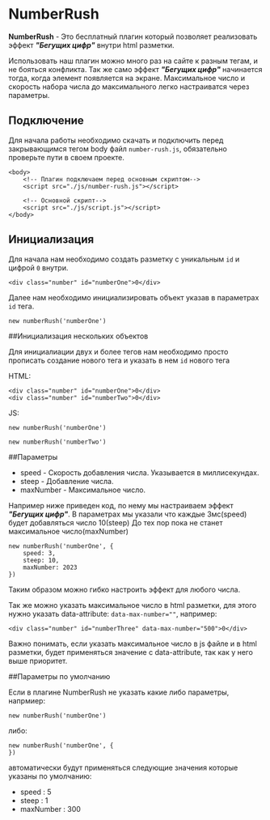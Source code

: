 # NumberRush 

**NumberRush** - Это бесплатный плагин который позволяет реализовать
эффект ***"Бегущих цифр"*** внутри html разметки.

Использовать наш плагин можно много раз на сайте к разным тегам, и не бояться конфликта. 
Так же само эффект ***"Бегущих цифр"*** начинается тогда, 
когда элемент появляется на экране. Максимальное число и скорость набора 
числа до максимального легко настраиватся через параметры.

## Подключение

Для начала работы необходимо скачать и подключить перед закрывающимся тегом body
 файл `number-rush.js`, обязательно проверьте пути в своем проекте.

```
<body>
    <!-- Плагин подключаем перед основным скриптом-->
    <script src="./js/number-rush.js"></script> 

    <!-- Основной скрипт-->
    <script src="./js/script.js"></script> 
</body>
```

## Инициализация
Для начала нам необходимо создать разметку с уникальным `id` и цифрой `0` внутри.

```
<div class="number" id="numberOne">0</div>
```


Далее нам необходимо инициализировать 
объект указав в параметрах `id` тега.

```
new numberRush('numberOne')
```

##Инициализация нескольких объектов

Для инициалиации двух и более тегов нам необходимо 
просто прописать создание нового тега и указать в нем `id` нового тега

HTML:

```
<div class="number" id="numberOne">0</div>
<div class="number" id="numberTwo">0</div>
```

JS:
```
new numberRush('numberOne')

new numberRush('numberTwo')
```
 
##Параметры

* speed - Скорость добавления числа. Указывается в миллисекундах.
* steep - Добавление числа. 
* maxNumber - Максимальное число.

Например ниже приведен код, 
по нему мы настраиваем эффект ***"Бегущих цифр"***. 
В параметрах мы указали что каждые 3мс(speed) 
будет добавляться число 10(steep) 
До тех пор пока не станет максимальное число(maxNumber)

```
new numberRush('numberOne', {
    speed: 3,
    steep: 10,
    maxNumber: 2023
})
```
Таким образом можно гибко настроить эффект для любого числа.

Так же можно указать максимальное число в html разметки, 
для этого нужно указать data-attribute: `data-max-number=""`, например:

```
<div class="number" id="numberThree" data-max-number="500">0</div>
```

Важно понимать, если указать максимальное число
 в js файле и в html разметки,
 будет применяться значение с data-attribute, так как у него выше приоритет.

##Параметры по умолчанию

Если в плагине NumberRush не указать какие либо параметры, напрмиер:

```
new numberRush('numberOne')
```
либо:
```
new numberRush('numberOne', {
})
```

автоматически будут применяться
следующие значения которые указаны по умолчанию:
* speed : 5
* steep : 1
* maxNumber : 300

